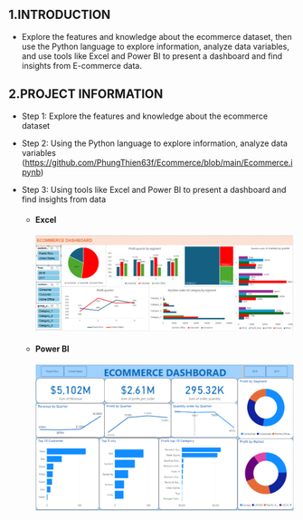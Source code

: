 ## 1.INTRODUCTION
- Explore the features and knowledge about the ecommerce dataset, then use the Python language to explore information, analyze data variables, and use tools like Excel and Power BI to present a dashboard and find insights from E-commerce data.
## 2.PROJECT INFORMATION
- Step 1: Explore the features and knowledge about the ecommerce dataset
- Step 2: Using the Python language to explore information, analyze data variables
  (https://github.com/PhungThien63f/Ecommerce/blob/main/Ecommerce.ipynb)
- Step 3: Using tools like Excel and Power BI to present a dashboard and find insights from data
  
  - #### Excel
    ![markdown](https://github.com/PhungThien63f/Ecommerce/blob/main/Excel.png)
    
  - #### Power BI
    ![markdown](https://github.com/PhungThien63f/Ecommerce/blob/main/Power_BI.png)
 
    
  
  
